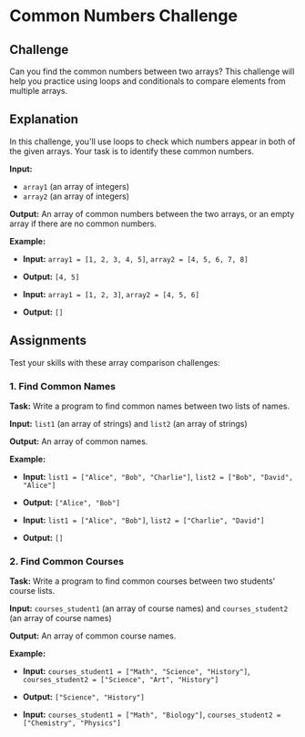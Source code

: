 # Common Numbers Challenge

## Challenge
Can you find the common numbers between two arrays? This challenge will help you practice using loops and conditionals to compare elements from multiple arrays.

## Explanation
In this challenge, you'll use loops to check which numbers appear in both of the given arrays. Your task is to identify these common numbers.

**Input:** 
- `array1` (an array of integers)
- `array2` (an array of integers)

**Output:** An array of common numbers between the two arrays, or an empty array if there are no common numbers.

**Example:**
- **Input:** `array1 = [1, 2, 3, 4, 5]`, `array2 = [4, 5, 6, 7, 8]`
- **Output:** `[4, 5]`

- **Input:** `array1 = [1, 2, 3]`, `array2 = [4, 5, 6]`
- **Output:** `[]`

## Assignments
Test your skills with these array comparison challenges:

### 1. Find Common Names

**Task:** Write a program to find common names between two lists of names.

**Input:** `list1` (an array of strings) and `list2` (an array of strings)

**Output:** An array of common names.

**Example:**
- **Input:** `list1 = ["Alice", "Bob", "Charlie"]`, `list2 = ["Bob", "David", "Alice"]`
- **Output:** `["Alice", "Bob"]`

- **Input:** `list1 = ["Alice", "Bob"]`, `list2 = ["Charlie", "David"]`
- **Output:** `[]`

### 2. Find Common Courses

**Task:** Write a program to find common courses between two students' course lists.

**Input:** `courses_student1` (an array of course names) and `courses_student2` (an array of course names)

**Output:** An array of common course names.

**Example:**
- **Input:** `courses_student1 = ["Math", "Science", "History"]`, `courses_student2 = ["Science", "Art", "History"]`
- **Output:** `["Science", "History"]`

- **Input:** `courses_student1 = ["Math", "Biology"]`, `courses_student2 = ["Chemistry", "Physics"]`
